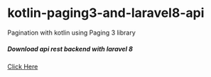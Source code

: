 # kotlin-paging3-and-laravel8-api
Pagination with kotlin using Paging 3 library
<h5>Download api rest backend with laravel 8</h5>
<a href="https://github.com/alcarazolabs/laravel8-apirest-users-for-kotlin-pagination">Click Here</a>
